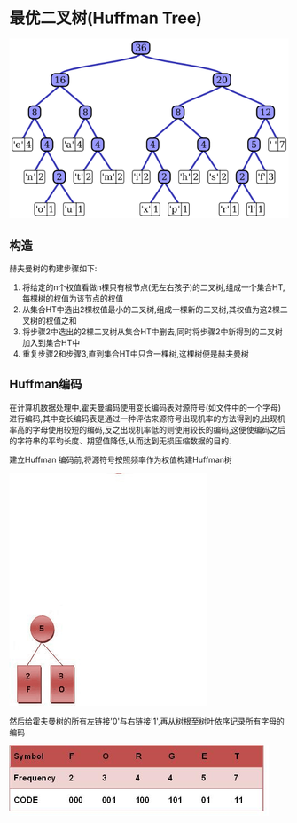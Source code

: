 # 最优二叉树(Huffman Tree)

![Huffman Tree](img/Huffman_Tree.png)

## 构造

赫夫曼树的构建步骤如下:

1. 将给定的n个权值看做n棵只有根节点(无左右孩子)的二叉树,组成一个集合HT,每棵树的权值为该节点的权值
2. 从集合HT中选出2棵权值最小的二叉树,组成一棵新的二叉树,其权值为这2棵二叉树的权值之和
3. 将步骤2中选出的2棵二叉树从集合HT中删去,同时将步骤2中新得到的二叉树加入到集合HT中
4. 重复步骤2和步骤3,直到集合HT中只含一棵树,这棵树便是赫夫曼树

## Huffman编码

在计算机数据处理中,霍夫曼编码使用变长编码表对源符号(如文件中的一个字母)进行编码,其中变长编码表是通过一种评估来源符号出现机率的方法得到的,出现机率高的字母使用较短的编码,反之出现机率低的则使用较长的编码,这便使编码之后的字符串的平均长度、期望值降低,从而达到无损压缩数据的目的.

建立Huffman 编码前,将源符号按照频率作为权值构建Huffman树

![Huffman_algorithm](img/Huffman_algorithm.gif)

然后给霍夫曼树的所有左链接'0'与右链接'1',再从树根至树叶依序记录所有字母的编码

![HuffmanEncoding](img/HuffmanEncoding.jpg)